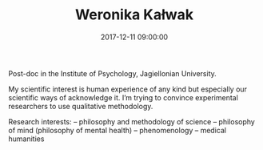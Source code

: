 ﻿---
layout: post
title:  "Weronika Kałwak"
date:   2017-12-11 09:00:00
categories: people
image-file: /images/people/wkalwak.jpg
category: colab
mail: weronika.kalwak@gmail.com
website: 
twitter:
researchgate: 
---

Post-doc in the Institute of Psychology, Jagiellonian University.

My scientific interest is human experience of any kind but especially our scientific ways of acknowledge it. I’m trying to convince experimental researchers to use qualitative methodology.

Research interests:
– philosophy and methodology of science
– philosophy of mind (philosophy of mental health)
– phenomenology
– medical humanities



    
    
    
    

